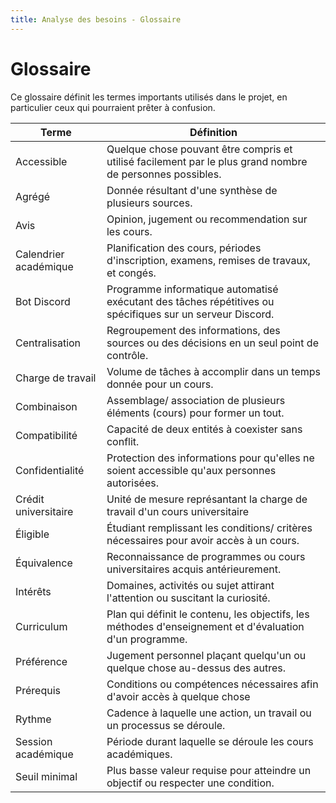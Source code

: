 ```yaml
---
title: Analyse des besoins - Glossaire
---
```


# Glossaire

Ce glossaire définit les termes importants utilisés dans le projet, en particulier ceux qui pourraient prêter à confusion.

| Terme | Définition |
|-------|------------|
| Accessible | Quelque chose pouvant être compris et utilisé facilement par le plus grand nombre de personnes possibles. |
| Agrégé | Donnée résultant d'une synthèse de plusieurs sources. |
| Avis | Opinion, jugement ou recommendation sur les cours. |
| Calendrier académique | Planification des cours, périodes d'inscription, examens, remises de travaux, et congés. |
| Bot Discord | Programme informatique automatisé exécutant des tâches répétitives ou spécifiques sur un serveur Discord. |
| Centralisation | Regroupement des informations, des sources ou des décisions en un seul point de contrôle. |
| Charge de travail | Volume de tâches à accomplir dans un temps donnée pour un cours. |
| Combinaison | Assemblage/ association de plusieurs éléments (cours) pour former un tout. |
| Compatibilité | Capacité de deux entités à coexister sans conflit. |
| Confidentialité | Protection des informations pour qu'elles ne soient accessible qu'aux personnes autorisées. |
| Crédit universitaire | Unité de mesure représantant la charge de travail d'un cours universitaire |
| Éligible | Étudiant remplissant les conditions/ critères nécessaires pour avoir accès à un cours. |
| Équivalence | Reconnaissance de programmes ou cours universitaires acquis antérieurement. |
| Intérêts | Domaines, activités ou sujet attirant l'attention ou suscitant la curiosité. |
| Curriculum | Plan qui définit le contenu, les objectifs, les méthodes d'enseignement et d'évaluation d'un programme. |
| Préférence | Jugement personnel plaçant quelqu'un ou quelque chose au-dessus des autres. |
| Prérequis | Conditions ou compétences nécessaires afin d'avoir accès à quelque chose |
| Rythme | Cadence à laquelle une action, un travail ou un processus se déroule. |
| Session académique | Période durant laquelle se déroule les cours académiques. |
| Seuil minimal | Plus basse valeur requise pour atteindre un objectif ou respecter une condition.  |